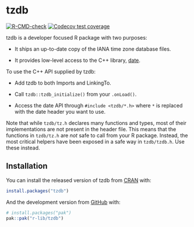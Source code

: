 
<!-- README.md is generated from README.Rmd. Please edit that file -->

# tzdb

<!-- badges: start -->

[![R-CMD-check](https://github.com/r-lib/tzdb/actions/workflows/R-CMD-check.yaml/badge.svg)](https://github.com/r-lib/tzdb/actions/workflows/R-CMD-check.yaml)
[![Codecov test
coverage](https://codecov.io/gh/r-lib/tzdb/graph/badge.svg)](https://app.codecov.io/gh/r-lib/tzdb)
<!-- badges: end -->

tzdb is a developer focused R package with two purposes:

- It ships an up-to-date copy of the IANA time zone database files.

- It provides low-level access to the C++ library,
  [date](https://github.com/HowardHinnant/date).

To use the C++ API supplied by tzdb:

- Add tzdb to both Imports and LinkingTo.

- Call `tzdb::tzdb_initialize()` from your `.onLoad()`.

- Access the date API through `#include <tzdb/*.h>` where `*` is
  replaced with the date header you want to use.

Note that while `tzdb/tz.h` declares many functions and types, most of
their implementations are not present in the header file. This means
that the functions in `tzdb/tz.h` are *not* safe to call from your R
package. Instead, the most critical helpers have been exposed in a safe
way in `tzdb/tzdb.h`. Use these instead.

## Installation

You can install the released version of tzdb from
[CRAN](https://CRAN.R-project.org) with:

``` r
install.packages("tzdb")
```

And the development version from [GitHub](https://github.com/) with:

``` r
# install.packages("pak")
pak::pak("r-lib/tzdb")
```
